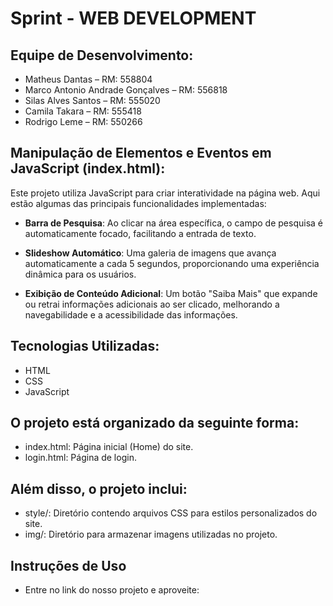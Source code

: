 # Sprint - WEB DEVELOPMENT




## Equipe de Desenvolvimento:
- Matheus Dantas – RM: 558804  
- Marco Antonio Andrade Gonçalves – RM: 556818  
- Silas Alves Santos – RM: 555020  
- Camila Takara – RM: 555418
- Rodrigo Leme – RM: 550266

## Manipulação de Elementos e Eventos em JavaScript (index.html):

Este projeto utiliza JavaScript para criar interatividade na página web. Aqui estão algumas das principais funcionalidades implementadas:

- **Barra de Pesquisa**: Ao clicar na área específica, o campo de pesquisa é automaticamente focado, facilitando a entrada de texto.
  
- **Slideshow Automático**: Uma galeria de imagens que avança automaticamente a cada 5 segundos, proporcionando uma experiência dinâmica para os usuários.
  
- **Exibição de Conteúdo Adicional**: Um botão "Saiba Mais" que expande ou retrai informações adicionais ao ser clicado, melhorando a navegabilidade e a acessibilidade das informações.






## Tecnologias Utilizadas:
- HTML
- CSS
- JavaScript

## O projeto está organizado da seguinte forma:
- index.html: Página inicial (Home) do site.
- login.html: Página de login.

## Além disso, o projeto inclui:
- style/: Diretório contendo arquivos CSS para estilos personalizados do site.
- img/: Diretório para armazenar imagens utilizadas no projeto.

## Instruções de Uso
- Entre no link do nosso projeto e aproveite: 
